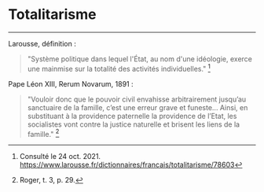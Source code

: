 # Totalitarisme

***

Larousse, définition :

> "Système politique dans lequel l'État, au nom d'une idéologie, exerce une mainmise sur la totalité des activités individuelles." [^1]

[^1]: Consulté le 24 oct. 2021. https://www.larousse.fr/dictionnaires/francais/totalitarisme/78603

Pape Léon XIII, Rerum Novarum, 1891 :

> "Vouloir donc que le pouvoir civil envahisse arbitrairement jusqu’au sanctuaire de la famille, c’est une erreur grave et funeste... Ainsi, en substituant à la providence paternelle la providence de l’Etat, les socialistes vont contre la justice naturelle et brisent les liens de la famille." [^2]

[^2]: Roger, t. 3, p. 29. 



